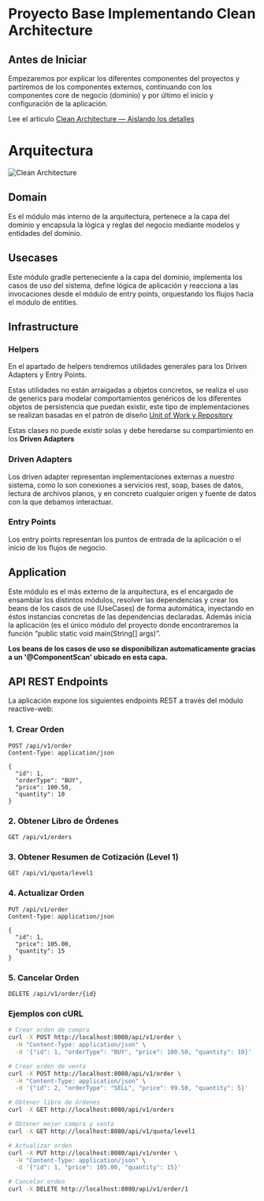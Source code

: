 # Proyecto Base Implementando Clean Architecture

## Antes de Iniciar

Empezaremos por explicar los diferentes componentes del proyectos y partiremos de los componentes externos, continuando con los componentes core de negocio (dominio) y por último el inicio y configuración de la aplicación.

Lee el artículo [Clean Architecture — Aislando los detalles](https://medium.com/bancolombia-tech/clean-architecture-aislando-los-detalles-4f9530f35d7a)

# Arquitectura

![Clean Architecture](https://miro.medium.com/max/1400/1*ZdlHz8B0-qu9Y-QO3AXR_w.png)

## Domain

Es el módulo más interno de la arquitectura, pertenece a la capa del dominio y encapsula la lógica y reglas del negocio mediante modelos y entidades del dominio.

## Usecases

Este módulo gradle perteneciente a la capa del dominio, implementa los casos de uso del sistema, define lógica de aplicación y reacciona a las invocaciones desde el módulo de entry points, orquestando los flujos hacia el módulo de entities.

## Infrastructure

### Helpers

En el apartado de helpers tendremos utilidades generales para los Driven Adapters y Entry Points.

Estas utilidades no están arraigadas a objetos concretos, se realiza el uso de generics para modelar comportamientos
genéricos de los diferentes objetos de persistencia que puedan existir, este tipo de implementaciones se realizan
basadas en el patrón de diseño [Unit of Work y Repository](https://medium.com/@krzychukosobudzki/repository-design-pattern-bc490b256006)

Estas clases no puede existir solas y debe heredarse su compartimiento en los **Driven Adapters**

### Driven Adapters

Los driven adapter representan implementaciones externas a nuestro sistema, como lo son conexiones a servicios rest,
soap, bases de datos, lectura de archivos planos, y en concreto cualquier origen y fuente de datos con la que debamos
interactuar.

### Entry Points

Los entry points representan los puntos de entrada de la aplicación o el inicio de los flujos de negocio.

## Application

Este módulo es el más externo de la arquitectura, es el encargado de ensamblar los distintos módulos, resolver las dependencias y crear los beans de los casos de use (UseCases) de forma automática, inyectando en éstos instancias concretas de las dependencias declaradas. Además inicia la aplicación (es el único módulo del proyecto donde encontraremos la función “public static void main(String[] args)”.

**Los beans de los casos de uso se disponibilizan automaticamente gracias a un '@ComponentScan' ubicado en esta capa.**

## API REST Endpoints

La aplicación expone los siguientes endpoints REST a través del módulo reactive-web:

### 1. Crear Orden
```
POST /api/v1/order
Content-Type: application/json

{
  "id": 1,
  "orderType": "BUY",
  "price": 100.50,
  "quantity": 10
}
```

### 2. Obtener Libro de Órdenes
```
GET /api/v1/orders
```

### 3. Obtener Resumen de Cotización (Level 1)
```
GET /api/v1/quota/level1
```

### 4. Actualizar Orden
```
PUT /api/v1/order
Content-Type: application/json

{
  "id": 1,
  "price": 105.00,
  "quantity": 15
}
```

### 5. Cancelar Orden
```
DELETE /api/v1/order/{id}
```

### Ejemplos con cURL

```bash
# Crear orden de compra
curl -X POST http://localhost:8080/api/v1/order \
  -H "Content-Type: application/json" \
  -d '{"id": 1, "orderType": "BUY", "price": 100.50, "quantity": 10}'

# Crear orden de venta
curl -X POST http://localhost:8080/api/v1/order \
  -H "Content-Type: application/json" \
  -d '{"id": 2, "orderType": "SELL", "price": 99.50, "quantity": 5}'

# Obtener libro de órdenes
curl -X GET http://localhost:8080/api/v1/orders

# Obtener mejor compra y venta
curl -X GET http://localhost:8080/api/v1/quota/level1

# Actualizar orden
curl -X PUT http://localhost:8080/api/v1/order \
  -H "Content-Type: application/json" \
  -d '{"id": 1, "price": 105.00, "quantity": 15}'

# Cancelar orden
curl -X DELETE http://localhost:8080/api/v1/order/1
```
